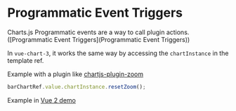 # Programmatic Event Triggers

Charts.js Programmatic events are a way to call plugin actions.
([Programmatic Event Triggers](Programmatic Event Triggers))

In `vue-chart-3`, it works the same way by accessing the `chartInstance` in the template ref.

Example with a plugin like [chartjs-plugin-zoom](https://www.chartjs.org/chartjs-plugin-zoom/)

```ts
barChartRef.value.chartInstance.resetZoom();
```

Example in [Vue 2 demo](https://vue-chart-3.netlify.app)
